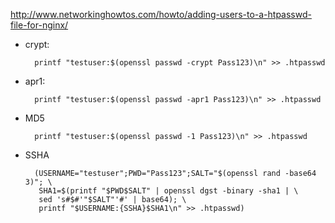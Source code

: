 http://www.networkinghowtos.com/howto/adding-users-to-a-htpasswd-file-for-nginx/


* crypt:

        printf "testuser:$(openssl passwd -crypt Pass123)\n" >> .htpasswd 

* apr1:

        printf "testuser:$(openssl passwd -apr1 Pass123)\n" >> .htpasswd 

* MD5

        printf "testuser:$(openssl passwd -1 Pass123)\n" >> .htpasswd 

* SSHA

        (USERNAME="testuser";PWD="Pass123";SALT="$(openssl rand -base64 3)"; \
         SHA1=$(printf "$PWD$SALT" | openssl dgst -binary -sha1 | \
         sed 's#$#'"$SALT"'#' | base64); \
         printf "$USERNAME:{SSHA}$SHA1\n" >> .htpasswd)

